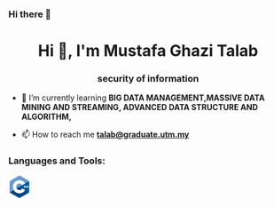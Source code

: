### Hi there 👋
<h1 align="center">Hi 👋, I'm Mustafa Ghazi Talab</h1>
<h3 align="center">security of information</h3>

- 🌱 I’m currently learning **BIG DATA MANAGEMENT,MASSIVE DATA MINING AND STREAMING, ADVANCED DATA STRUCTURE AND ALGORITHM,**

- 📫 How to reach me **talab@graduate.utm.my**


<h3 align="left">Languages and Tools:</h3>
<p align="left"> <a href="https://www.w3schools.com/cpp/" target="_blank" rel="noreferrer"> <img src="https://raw.githubusercontent.com/devicons/devicon/master/icons/cplusplus/cplusplus-original.svg" alt="cplusplus" width="40" height="40"/> </a> </p>

<!--
**MustafaGhaziTalab/MustafaGhaziTalab** is a ✨ _special_ ✨ repository because its `README.md` (this file) appears on your GitHub profile.

Here are some ideas to get you started:

- 🔭 I’m currently working on ...
- 🌱 I’m currently learning ...
- 👯 I’m looking to collaborate on ...
- 🤔 I’m looking for help with ...
- 💬 Ask me about ...
- 📫 How to reach me: ...
- 😄 Pronouns: ...
- ⚡ Fun fact: ...
-->

